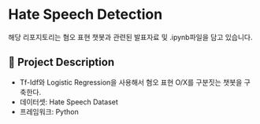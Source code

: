 # Hate Speech Detection
해당 리포지토리는 혐오 표현 챗봇과 관련된 발표자료 및 .ipynb파일을 담고 있습니다.

## 📌 Project Description
- Tf-Idf와 Logistic Regression을 사용해서 혐오 표현 O/X를 구분짓는 챗봇을 구축한다.
- 데이터셋: Hate Speech Dataset
- 프레임워크: Python

